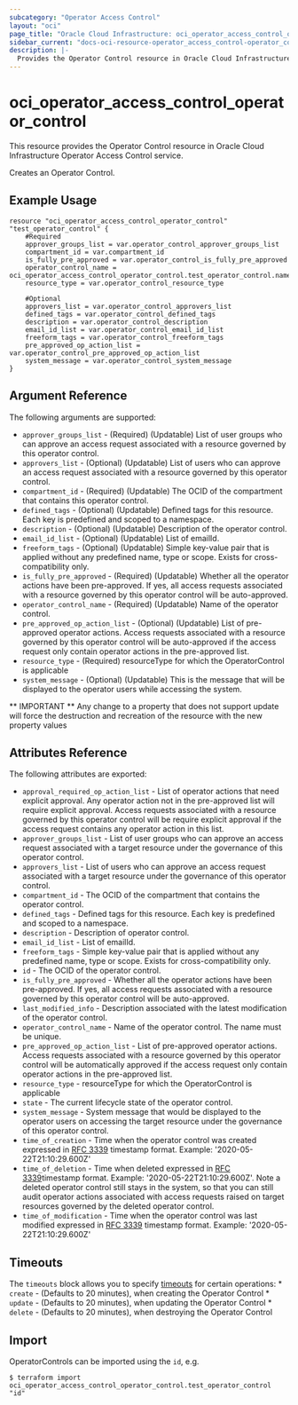 ```yaml
---
subcategory: "Operator Access Control"
layout: "oci"
page_title: "Oracle Cloud Infrastructure: oci_operator_access_control_operator_control"
sidebar_current: "docs-oci-resource-operator_access_control-operator_control"
description: |-
  Provides the Operator Control resource in Oracle Cloud Infrastructure Operator Access Control service
---
```


# oci_operator_access_control_operator_control
This resource provides the Operator Control resource in Oracle Cloud Infrastructure Operator Access Control service.

Creates an Operator Control.


## Example Usage

```hcl
resource "oci_operator_access_control_operator_control" "test_operator_control" {
	#Required
	approver_groups_list = var.operator_control_approver_groups_list
	compartment_id = var.compartment_id
	is_fully_pre_approved = var.operator_control_is_fully_pre_approved
	operator_control_name = oci_operator_access_control_operator_control.test_operator_control.name
	resource_type = var.operator_control_resource_type

	#Optional
	approvers_list = var.operator_control_approvers_list
	defined_tags = var.operator_control_defined_tags
	description = var.operator_control_description
	email_id_list = var.operator_control_email_id_list
	freeform_tags = var.operator_control_freeform_tags
	pre_approved_op_action_list = var.operator_control_pre_approved_op_action_list
	system_message = var.operator_control_system_message
}
```

## Argument Reference

The following arguments are supported:

* `approver_groups_list` - (Required) (Updatable) List of user groups who can approve an access request associated with a resource governed by this operator control.
* `approvers_list` - (Optional) (Updatable) List of users who can approve an access request associated with a resource governed by this operator control.
* `compartment_id` - (Required) (Updatable) The OCID of the compartment that contains this operator control.
* `defined_tags` - (Optional) (Updatable) Defined tags for this resource. Each key is predefined and scoped to a namespace. 
* `description` - (Optional) (Updatable) Description of the operator control.
* `email_id_list` - (Optional) (Updatable) List of emailId. 
* `freeform_tags` - (Optional) (Updatable) Simple key-value pair that is applied without any predefined name, type or scope. Exists for cross-compatibility only. 
* `is_fully_pre_approved` - (Required) (Updatable) Whether all the operator actions have been pre-approved. If yes, all access requests associated with a resource governed by this operator control  will be auto-approved.         
* `operator_control_name` - (Required) (Updatable) Name of the operator control.
* `pre_approved_op_action_list` - (Optional) (Updatable) List of pre-approved operator actions. Access requests associated with a resource governed by this operator control will be auto-approved if the access request only contain operator actions in the pre-approved list. 
* `resource_type` - (Required) resourceType for which the OperatorControl is applicable
* `system_message` - (Optional) (Updatable) This is the message that will be displayed to the operator users while accessing the system.


** IMPORTANT **
Any change to a property that does not support update will force the destruction and recreation of the resource with the new property values

## Attributes Reference

The following attributes are exported:

* `approval_required_op_action_list` - List of operator actions that need explicit approval. Any operator action not in the pre-approved list will require explicit approval. Access requests associated with a resource governed by this operator control will be require explicit approval if the access request contains any operator action in this list.  
* `approver_groups_list` - List of user groups who can approve an access request associated with a target resource under the governance of this operator control.
* `approvers_list` - List of users who can approve an access request associated with a target resource under the governance of this operator control.
* `compartment_id` - The OCID of the compartment that contains the operator control.
* `defined_tags` - Defined tags for this resource. Each key is predefined and scoped to a namespace. 
* `description` - Description of operator control.
* `email_id_list` - List of emailId. 
* `freeform_tags` - Simple key-value pair that is applied without any predefined name, type or scope. Exists for cross-compatibility only. 
* `id` - The OCID of the operator control.
* `is_fully_pre_approved` - Whether all the operator actions have been pre-approved. If yes, all access requests associated with a resource governed by this operator control  will be auto-approved. 
* `last_modified_info` - Description associated with the latest modification of the operator control.
* `operator_control_name` - Name of the operator control. The name must be unique.
* `pre_approved_op_action_list` - List of pre-approved operator actions. Access requests associated with a resource governed by this operator control will be automatically approved if the access request only contain operator actions in the pre-approved list.        
* `resource_type` - resourceType for which the OperatorControl is applicable
* `state` - The current lifecycle state of the operator control.
* `system_message` - System message that would be displayed to the operator users on accessing the target resource under the governance of this operator control.
* `time_of_creation` - Time when the operator control was created expressed in [RFC 3339](https://tools.ietf.org/html/rfc3339) timestamp format. Example: '2020-05-22T21:10:29.600Z' 
* `time_of_deletion` - Time when deleted expressed in [RFC 3339](https://tools.ietf.org/html/rfc3339)timestamp format. Example: '2020-05-22T21:10:29.600Z'. Note a deleted operator control still stays in the system, so that you can still audit operator actions associated with access requests raised on target resources governed by the deleted operator control. 
* `time_of_modification` - Time when the operator control was last modified expressed in [RFC 3339](https://tools.ietf.org/html/rfc3339) timestamp format. Example: '2020-05-22T21:10:29.600Z' 

## Timeouts

The `timeouts` block allows you to specify [timeouts](https://registry.terraform.io/providers/hashicorp/oci/latest/docs/guides/changing_timeouts) for certain operations:
	* `create` - (Defaults to 20 minutes), when creating the Operator Control
	* `update` - (Defaults to 20 minutes), when updating the Operator Control
	* `delete` - (Defaults to 20 minutes), when destroying the Operator Control


## Import

OperatorControls can be imported using the `id`, e.g.

```
$ terraform import oci_operator_access_control_operator_control.test_operator_control "id"
```

